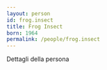 ```yaml
---
layout: person
id: frog.insect
title: Frog Insect
born: 1964
permalink: /people/frog.insect
---
```


Dettagli della persona 